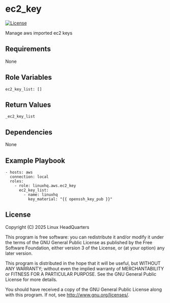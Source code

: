 # ec2\_key

[![License](https://img.shields.io/badge/license-GPLv3-lightgreen)](https://www.gnu.org/licenses/gpl-3.0.en.html#license-text)

Manage aws imported ec2 keys

## Requirements

None

## Role Variables

    ec2_key_list: []

## Return Values

    _ec2_key_list

## Dependencies

None

## Example Playbook

    - hosts: aws
      connection: local
      roles:
        - role: linuxhq.aws.ec2_key
          ec2_key_list:
            - name: linuxhq
              key_material: "{{ openssh_key_pub }}"

## License

Copyright (C) 2025 Linux HeadQuarters

This program is free software: you can redistribute it and/or modify
it under the terms of the GNU General Public License as published by
the Free Software Foundation, either version 3 of the License, or
(at your option) any later version.

This program is distributed in the hope that it will be useful,
but WITHOUT ANY WARRANTY; without even the implied warranty of
MERCHANTABILITY or FITNESS FOR A PARTICULAR PURPOSE. See the
GNU General Public License for more details.

You should have received a copy of the GNU General Public License
along with this program. If not, see <http://www.gnu.org/licenses/>.
